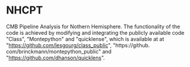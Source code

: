 # NHCPT
CMB Pipeline Analysis for Nothern Hemisphere. The functionality of the code is achieved by modifying and integrating the publicly available code "Class", "Montepython" and "quicklense", which is available at at "https://github.com/lesgourg/class_public", "https://github. com/brinckmann/montepython_public" and "https://github.com/dhanson/quicklens".
